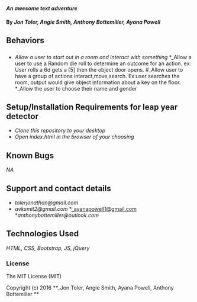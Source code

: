 #
#### _An awesome text adventure_

#### By _**Jon Toler, Angie Smith, Anthony Bottemiller, Ayana Powell**_

## Behaviors
#####
* _Allow a user to start out in a room and interact with something_
*_Allow a user to use a Random die roll to determine an outcome for an action. ex: User rolls a 6d gets a [5] then the object door opens.
#_Allow user to have a group of actions interact,move,search. Ex:user searches the room, output would give object information about a key on the floor.
*_Allow the user to choose their name and gender



## Setup/Installation Requirements for leap year detector
* _Clone this repository to your desktop_
* _Open index.html in the browser of your choosing_



## Known Bugs
_NA_


## Support and contact details
* _tolerjonathan@gmail.com_
* _avksmit2@gmail.com_
*_ayanapowell1@gmail.com
*_anthonybottemiller@outlook.com_


## Technologies Used
_HTML,
CSS,
Bootstrap,
JS,
jQuery_

### License
The MIT License (MIT)

Copyright (c) 2016 **_Jon Toler, Angie Smith, Ayana Powell, Anthony Bottemiller **
